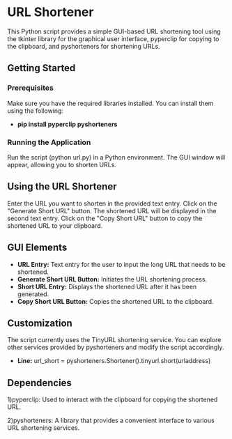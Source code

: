 # URL Shortener

This Python script provides a simple GUI-based URL shortening tool using the tkinter library for the graphical user interface, pyperclip for copying to the clipboard, and pyshorteners for shortening URLs.

## Getting Started

### Prerequisites

Make sure you have the required libraries installed. You can install them using the following:

- **pip install pyperclip pyshorteners**

### Running the Application

Run the script (python url.py) in a Python environment. The GUI window will appear, allowing you to shorten URLs.

## Using the URL Shortener
Enter the URL you want to shorten in the provided text entry.
Click on the "Generate Short URL" button.
The shortened URL will be displayed in the second text entry.
Click on the "Copy Short URL" button to copy the shortened URL to your clipboard.

## GUI Elements
- **URL Entry:** Text entry for the user to input the long URL that needs to be shortened.
- **Generate Short URL Button:** Initiates the URL shortening process.
- **Short URL Entry:** Displays the shortened URL after it has been generated.
- **Copy Short URL Button:** Copies the shortened URL to the clipboard.

## Customization
The script currently uses the TinyURL shortening service. You can explore other services provided by pyshorteners and modify the script accordingly.

- **Line:** url_short = pyshorteners.Shortener().tinyurl.short(urladdress)

## Dependencies
1)pyperclip: Used to interact with the clipboard for copying the shortened URL.

2)pyshorteners: A library that provides a convenient interface to various URL shortening services.



